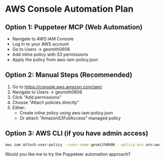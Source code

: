 # AWS Console Automation Plan

## Option 1: Puppeteer MCP (Web Automation)
- Navigate to AWS IAM Console
- Log in to your AWS account
- Go to Users → gesmith0606
- Add inline policy with S3 permissions
- Apply the policy from aws-iam-policy.json

## Option 2: Manual Steps (Recommended)
1. Go to https://console.aws.amazon.com/iam/
2. Navigate to Users → gesmith0606
3. Click "Add permissions"
4. Choose "Attach policies directly"
5. Either:
   - Create inline policy using aws-iam-policy.json
   - Or attach "AmazonS3FullAccess" managed policy

## Option 3: AWS CLI (if you have admin access)
```bash
aws iam attach-user-policy --user-name gesmith0606 --policy-arn arn:aws:iam::aws:policy/AmazonS3FullAccess
```

Would you like me to try the Puppeteer automation approach?
